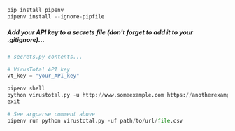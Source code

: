 
```python
pip install pipenv
pipenv install --ignore-pipfile
```

##### Add your API key to a secrets file (don't forget to add it to your .gitignore)...

```python
# secrets.py contents...

# VirusTotal API key
vt_key = "your_API_key"

```
```python
pipenv shell
python virustotal.py -u http://www.someexample.com https://anotherexample.com
exit
```


```python
# See argparse comment above
pipenv run python virustotal.py -uf path/to/url/file.csv
```

